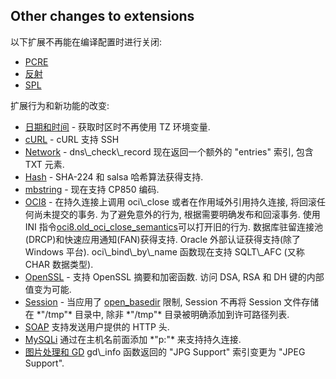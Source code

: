 Other changes to extensions
---------------------------

以下扩展不再能在编译配置时进行关闭:

-   <span class="simpara">
    <a href="/book/pcre.html" class="link">PCRE</a> </span>
-   <span class="simpara">
    <a href="/book/reflection.html" class="link">反射</a> </span>
-   <span class="simpara"> <a href="/book/spl.html" class="link">SPL</a>
    </span>

扩展行为和新功能的改变:

-   <span class="simpara">
    <a href="/book/datetime.html" class="link">日期和时间</a> -
    获取时区时不再使用 TZ 环境变量. </span>
-   <span class="simpara">
    <a href="/book/curl.html" class="link">cURL</a> - cURL 支持 SSH
    </span>
-   <span class="simpara">
    <a href="/book/network.html" class="link">Network</a> - <span
    class="function">dns\_check\_record</span> 现在返回一个额外的
    "entries" 索引, 包含 TXT 元素. </span>
-   <span class="simpara">
    <a href="/book/hash.html" class="link">Hash</a> - SHA-224 和 salsa
    哈希算法获得支持. </span>
-   <span class="simpara">
    <a href="/book/mbstring.html" class="link">mbstring</a> - 现在支持
    CP850 编码. </span>
-   <span class="simpara">
    <a href="/book/oci8.html" class="link">OCI8</a> - 在持久连接上调用
    <span class="function">oci\_close</span> 或者在作用域外引用持久连接,
    将回滚任何尚未提交的事务. 为了避免意外的行为,
    根据需要明确发布和回滚事务. 使用 INI
    指令<a href="/book/oci8.html#" class="link">oci8.old_oci_close_semantics</a>可以打开旧的行为.
    </span> <span class="simpara">
    数据库驻留连接池(DRCP)和快速应用通知(FAN)获得支持. </span> <span
    class="simpara"> Oracle 外部认证获得支持(除了 Windows 平台). </span>
    <span class="simpara"> <span
    class="function">oci\_bind\_by\_name</span> 函数现在支持 SQLT\_AFC
    (又称 CHAR 数据类型). </span>
-   <span class="simpara">
    <a href="/book/openssl.html" class="link">OpenSSL</a> - 支持 OpenSSL
    摘要和加密函数. 访问 DSA, RSA 和 DH 键的内部值变为可能. </span>
-   <span class="simpara">
    <a href="/book/session.html" class="link">Session</a> - 当应用了
    <a href="/ini/core.html#ini.open-basedir" class="link">open_basedir</a>
    限制, Session 不再将 Session 文件存储在 *"/tmp"* 目录中, 除非
    *"/tmp"* 目录被明确添加到许可路径列表. </span>
-   <span class="simpara">
    <a href="/book/soap.html" class="link">SOAP</a> 支持发送用户提供的
    HTTP 头. </span>
-   <span class="simpara">
    <a href="/set/mysqlinfo.html#Mysqli" class="link">MySQLi</a>
    通过在主机名前面添加 *"p:"* 来支持持久连接. </span>
-   <span class="simpara">
    <a href="/book/image.html" class="link">图片处理和 GD</a> <span
    class="function">gd\_info</span> 函数返回的 "JPG Support" 索引变更为
    "JPEG Support". </span>
